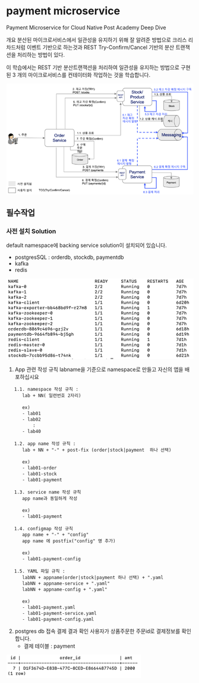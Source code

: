 # payment microservice
Payment Microservice for Cloud Native Post Academy Deep Dive

개요
분산된 마이크로서비스에서 일관성을 유지하기 위해 잘 알려준 방법으로 크리스 리차드처럼
이벤트 기반으로 하는것과 REST Try-Confirm/Cancel 기반의 분산 트랜잭션을 처리하는 방법이 있다.

이 학습에서는 REST 기반 분산트랜잭션을 처리하여 일관성을 유지하는 방법으로 구현된 3 개의 마이크로서비스를
컨테이터화 작업하는 것을 학습합니다.

![alt text](img/rest_tcc.png)

## 필수작업
### 사전 설치 Solution
 default namespace에 backing service solution이 설치되어 있습니다.

 * postgresSQL : orderdb, stockdb, paymentdb
 * kafka
 * redis

![alt text](img/backing_service.png)

 1. App 관련 작성 규칙
   labname을 기준으로 namespace로 만들고 자신의 앱을 배포하십시요
```
   1.1. namespace 작성 규칙 :
      lab + NN( 일련번호 2자리)

      ex)
      - lab01
      - lab02
          :
      - lab40

   1.2. app name 작성 규칙 :
      lab + NN + "-" + post-fix (order|stock|payment  하나 선택)

      ex)
      - lab01-order
      - lab01-stock
      - lab01-payment

   1.3. service name 작성 규칙
      app name과 동일하게 작성

      ex)
      - lab01-payment

   1.4. configmap 작성 규칙
      app name + "-" + "config"
      app name 에 postfix("config" 명 추가)

      ex)
      - lab01-payment-config

   1.5. YAML 파일 규칙 :
      labNN + appname(order|stock|payment 하나 선택) + ".yaml
      labNN + appname-service + ".yaml"
      labNN + appname-config + ".yaml"

      ex)
      - lab01-payment.yaml
      - lab01-payment-service.yaml
      - lab01-payment-config.yaml
```

 2. postgres db 접속 결제 결과 확인
    사용자가 상품주문한 주문id로 결제정보를 확인합니다.
    * 결제 테이블 : payment

![alt text](img/select_payment.png)
